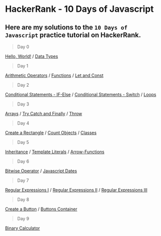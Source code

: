 # HackerRank - 10 Days of Javascript

## Here are my solutions to the `10 Days of Javascript` practice tutorial on HackerRank.


> Day 0

[Hello, World!](Day-0/Hello-World.js) / [Data Types](Day-0/Data-Types.js)


> Day 1

[Arithmetic Operators](Day-1/Arithmetic-Operators.js) / [Functions](Day-1/Functions.js) / [Let and Const](Day-1/Let-and-Const.js)


> Day 2

[Conditional Statements - IF-Else](Day-2/Conditional-Statements-If-Else.js) / [Conditional Statements - Switch](Day-2/Conditional-Statements-Switch.js) / [Loops](Day-2/Loops.js)


> Day 3

[Arrays](Day-3/Arrays.js) / [Try Catch and Finally](Day-3/TryCatch-and-Finally.js) / [Throw](Day-3/Throw.js)


> Day 4

[Create a Rectangle](Day-4/Create-a-Rectangle.js) / [Count Objects](Day-4/Count-Objects.js) / [Classes](Day-4/Classes.js)


> Day 5 

[Inheritance](Day-5/Inheritance.js) / [Template Literals](Day-5/Template-Literals.js) / [Arrow-Functions](Day-5/Arrow-Functions.js)


> Day 6

[Bitwise Operator](Day-6/Bitwise-Operator.js) / [Javascript Dates](Day-6/Javascript-Dates.js)


> Day 7

[Regular Expressions I](Day-7/Regular-Expressions-I.js) / [Regular Expressions II](Day-7/Regular-Expressions-II.js) / [Regular Expressions III](Day-7/Regular-Expressions-III.js)


> Day 8

[Create a Button](Day-8/Create-a-Button) / [Buttons Container](Day-8/Buttons-Container)


> Day 9

[Binary Calculator](Day-9/Binary-Calculator)